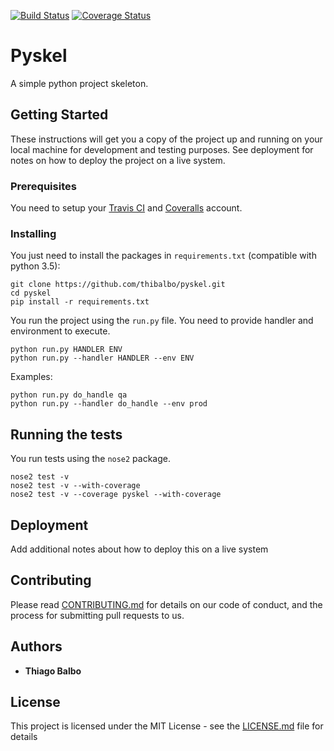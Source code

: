 [![Build Status](https://travis-ci.org/thibalbo/pyskel.svg?branch=master)](https://travis-ci.org/thibalbo/pyskel)
[![Coverage Status](https://coveralls.io/repos/github/thibalbo/pyskel/badge.svg)](https://coveralls.io/github/thibalbo/pyskel)

# Pyskel

A simple python project skeleton.

## Getting Started

These instructions will get you a copy of the project up and running on your local machine for development and testing purposes. See deployment for notes on how to deploy the project on a live system.

### Prerequisites

You need to setup your [Travis CI](https://travis-ci.org/) and [Coveralls](https://coveralls.io/) account.

### Installing

You just need to install the packages in `requirements.txt` (compatible with python 3.5):

```
git clone https://github.com/thibalbo/pyskel.git
cd pyskel
pip install -r requirements.txt
```

You run the project using the `run.py` file. You need to provide handler and environment to execute.

```
python run.py HANDLER ENV
python run.py --handler HANDLER --env ENV
```

Examples:

```
python run.py do_handle qa
python run.py --handler do_handle --env prod
```


## Running the tests

You run tests using the `nose2` package.

```
nose2 test -v
nose2 test -v --with-coverage
nose2 test -v --coverage pyskel --with-coverage
```

## Deployment

Add additional notes about how to deploy this on a live system

## Contributing

Please read [CONTRIBUTING.md](URL) for details on our code of conduct, and the process for submitting pull requests to us.

## Authors

* **Thiago Balbo**

## License

This project is licensed under the MIT License - see the [LICENSE.md](https://github.com/thibalbo/pyskel/blob/master/LICENSE.md) file for details
